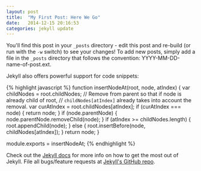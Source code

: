 ```yaml
---
layout: post
title:  "My First Post: Here We Go"
date:   2014-12-15 20:16:53
categories: jekyll update
---
```


You'll find this post in your `_posts` directory - edit this post and re-build (or run with the `-w` switch) to see your changes!
To add new posts, simply add a file in the `_posts` directory that follows the convention: YYYY-MM-DD-name-of-post.ext.

Jekyll also offers powerful support for code snippets:

{% highlight javascript %}
function insertNodeAt(root, node, atIndex) {
  var childNodes = root.childNodes;
  // Remove from parent so that if node is already child of root,
  // `childNodes[atIndex]` already takes into account the removal.
  var curAtIndex = root.childNodes[atIndex];
  if (curAtIndex === node) {
    return node;
  }
  if (node.parentNode) {
    node.parentNode.removeChild(node);
  }
  if (atIndex >= childNodes.length) {
    root.appendChild(node);
  } else {
    root.insertBefore(node, childNodes[atIndex]);
  }
  return node;
}

module.exports = insertNodeAt;
{% endhighlight %}

Check out the [Jekyll docs][jekyll] for more info on how to get the most out of Jekyll. File all bugs/feature requests at [Jekyll's GitHub repo][jekyll-gh].

[jekyll-gh]: https://github.com/mojombo/jekyll
[jekyll]:    http://jekyllrb.com
